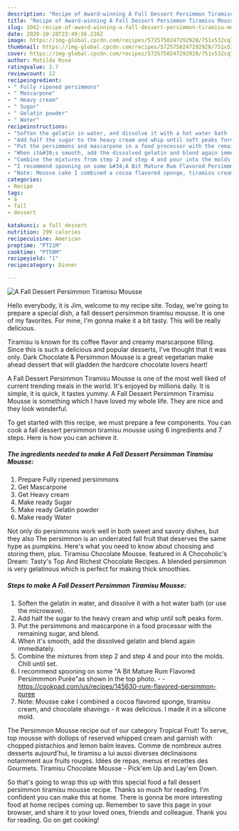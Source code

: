 ```yaml
---
description: "Recipe of Award-winning A Fall Dessert Persimmon Tiramisu Mousse"
title: "Recipe of Award-winning A Fall Dessert Persimmon Tiramisu Mousse"
slug: 1042-recipe-of-award-winning-a-fall-dessert-persimmon-tiramisu-mousse
date: 2020-10-28T23:49:56.236Z
image: https://img-global.cpcdn.com/recipes/5725750247292928/751x532cq70/a-fall-dessert-persimmon-tiramisu-mousse-recipe-main-photo.jpg
thumbnail: https://img-global.cpcdn.com/recipes/5725750247292928/751x532cq70/a-fall-dessert-persimmon-tiramisu-mousse-recipe-main-photo.jpg
cover: https://img-global.cpcdn.com/recipes/5725750247292928/751x532cq70/a-fall-dessert-persimmon-tiramisu-mousse-recipe-main-photo.jpg
author: Matilda Rose
ratingvalue: 3.7
reviewcount: 12
recipeingredient:
- " Fully ripened persimmons"
- " Mascarpone"
- " Heavy cream"
- " Sugar"
- " Gelatin powder"
- " Water"
recipeinstructions:
- "Soften the gelatin in water, and dissolve it with a hot water bath (or use the microwave)."
- "Add half the sugar to the heavy cream and whip until soft peaks form."
- "Put the persimmons and mascarpone in a food processor with the remaining sugar, and blend."
- "When it&#39;s smooth, add the dissolved gelatin and blend again immediately."
- "Combine the mixtures from step 2 and step 4 and pour into the molds. Chill until set."
- "I recommend spooning on some &#34;A Bit Mature Rum Flavored Persimmmon Purée&#34;as shown in the top photo.  https://cookpad.com/us/recipes/145630-rum-flavored-persimmon-puree"
- "Note: Mousse cake I combined a cocoa flavored sponge, tiramisu cream, and chocolate shavings - it was delicious. I made it in a silicone mold."
categories:
- Recipe
tags:
- a
- fall
- dessert

katakunci: a fall dessert 
nutrition: 299 calories
recipecuisine: American
preptime: "PT21M"
cooktime: "PT50M"
recipeyield: "1"
recipecategory: Dinner

---
```



![A Fall Dessert Persimmon Tiramisu Mousse](https://img-global.cpcdn.com/recipes/5725750247292928/751x532cq70/a-fall-dessert-persimmon-tiramisu-mousse-recipe-main-photo.jpg)

Hello everybody, it is Jim, welcome to my recipe site. Today, we're going to prepare a special dish, a fall dessert persimmon tiramisu mousse. It is one of my favorites. For mine, I'm gonna make it a bit tasty. This will be really delicious.

Tiramisu is known for its coffee flavor and creamy marscarpone filling. Since this is such a delicious and popular desserts, I&#39;ve thought that it was only. Dark Chocolate &amp; Persimmon Mousse is a great vegetarian make ahead dessert that will gladden the hardcore chocolate lovers heart!

A Fall Dessert Persimmon Tiramisu Mousse is one of the most well liked of current trending meals in the world. It's enjoyed by millions daily. It is simple, it is quick, it tastes yummy. A Fall Dessert Persimmon Tiramisu Mousse is something which I have loved my whole life. They are nice and they look wonderful.


To get started with this recipe, we must prepare a few components. You can cook a fall dessert persimmon tiramisu mousse using 6 ingredients and 7 steps. Here is how you can achieve it.

<!--inarticleads1-->

##### The ingredients needed to make A Fall Dessert Persimmon Tiramisu Mousse:

1. Prepare  Fully ripened persimmons
1. Get  Mascarpone
1. Get  Heavy cream
1. Make ready  Sugar
1. Make ready  Gelatin powder
1. Make ready  Water


Not only do persimmons work well in both sweet and savory dishes, but they also The persimmon is an underrated fall fruit that deserves the same hype as pumpkins. Here&#39;s what you need to know about choosing and storing them, plus. Tiramisu Chocolate Mousse. featured in A Chocoholic&#39;s Dream: Tasty&#39;s Top And Richest Chocolate Recipes. A blended persimmon is very gelatinous which is perfect for making thick smoothies. 

<!--inarticleads2-->

##### Steps to make A Fall Dessert Persimmon Tiramisu Mousse:

1. Soften the gelatin in water, and dissolve it with a hot water bath (or use the microwave).
1. Add half the sugar to the heavy cream and whip until soft peaks form.
1. Put the persimmons and mascarpone in a food processor with the remaining sugar, and blend.
1. When it&#39;s smooth, add the dissolved gelatin and blend again immediately.
1. Combine the mixtures from step 2 and step 4 and pour into the molds. Chill until set.
1. I recommend spooning on some &#34;A Bit Mature Rum Flavored Persimmmon Purée&#34;as shown in the top photo. -  - https://cookpad.com/us/recipes/145630-rum-flavored-persimmon-puree
1. Note: Mousse cake I combined a cocoa flavored sponge, tiramisu cream, and chocolate shavings - it was delicious. I made it in a silicone mold.


The Persimmon Mousse recipe out of our category Tropical Fruit! To serve, top mousse with dollops of reserved whipped cream and garnish with chopped pistachios and lemon balm leaves. Comme de nombreux autres desserts aujourd&#39;hui, le tiramisu a lui aussi diverses déclinaisons notamment aux fruits rouges. Idées de repas, menus et recettes des Gourmets. Tiramisu Chocolate Mousse - Pick&#39;em Up and Lay&#39;em Down. 

So that's going to wrap this up with this special food a fall dessert persimmon tiramisu mousse recipe. Thanks so much for reading. I'm confident you can make this at home. There is gonna be more interesting food at home recipes coming up. Remember to save this page in your browser, and share it to your loved ones, friends and colleague. Thank you for reading. Go on get cooking!
